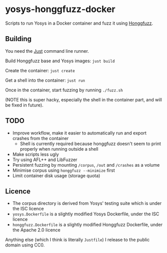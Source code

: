 # yosys-honggfuzz-docker
Scripts to run Yosys in a Docker container and fuzz it using [Honggfuzz](https://github.com/google/honggfuzz).

## Building
You need the [Just](https://just.systems/) command line runner.

Build Honggfuzz base and Yosys images: `just build`

Create the container: `just create`

Get a shell into the container: `just run`

Once in the container, start fuzzing by running `./fuzz.sh`

(NOTE this is super hacky, especially the shell in the container part, and will be fixed in future).

## TODO
- Improve workflow, make it easier to automatically run and export crashes from the container
    - Shell is currently required because honggfuzz doesn't seem to print properly when running outside a
    shell
- Make scripts less ugly
- Try using AFL++ and LibFuzzer
- Persistent fuzzing by mounting `/corpus`, `/out` and `/crashes` as a volume
- Minimise corpus using `honggfuzz --minimize` first
- Limit container disk usage (storage quota)

## Licence
- The corpus directory is derived from Yosys' testing suite which is under the ISC licence
- `yosys.Dockerfile` is a slightly modified Yosys Dockerfile, under the ISC licence
- `honggfuzz.Dockerfile` is a slightly modified Honggfuzz Dockerfile, under the Apache 2.0 licence

Anything else (which I think is literally `Justfile`) I release to the public domain using CC0.
